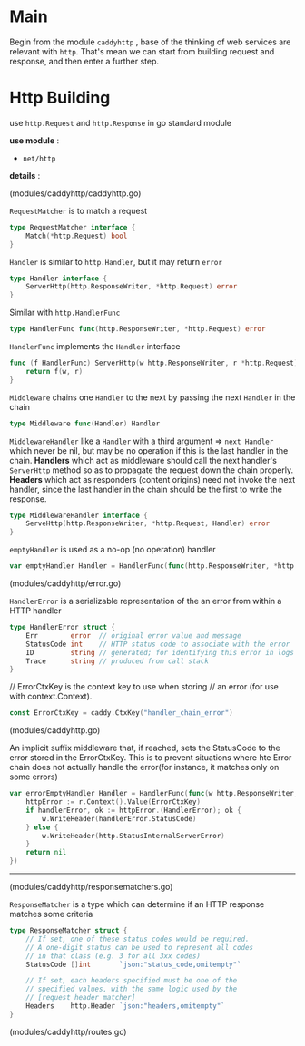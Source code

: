 # Main

Begin from the module `caddyhttp` , base of the thinking of web services are relevant with `http`. That's mean we can start from building request and response, and then enter a further step.



# Http Building

use `http.Request` and `http.Response` in go standard module

__use module__ :
* `net/http`

__details__ :


(modules/caddyhttp/caddyhttp.go)

`RequestMatcher` is to match a request
```go
type RequestMatcher interface {
	Match(*http.Request) bool
}
```

`Handler` is similar to `http.Handler`, but it may return `error`
```go
type Handler interface {
	ServerHttp(http.ResponseWriter, *http.Request) error
}
```

Similar with `http.HandlerFunc`
```go
type HandlerFunc func(http.ResponseWriter, *http.Request) error
```

`HandlerFunc` implements the `Handler` interface
```go
func (f HandlerFunc) ServerHttp(w http.ResponseWriter, r *http.Request) error {
	return f(w, r)
}
```

`Middleware` chains one `Handler` to the next by passing the next `Handler` in the chain
```go
type Middleware func(Handler) Handler
```

`MiddlewareHandler` like a `Handler` with a third argument => `next Handler`
which never be nil, but may be no operation if this is the last handler in the chain.
__Handlers__ which act as middleware should call the next handler's `ServerHttp` method
so as to propagate the request down the chain properly.
__Headers__ which act as responders (content origins) need not invoke the next handler,
since the last handler in the chain should be the first to write the response.
```go
type MiddlewareHandler interface {
	ServeHttp(http.ResponseWriter, *http.Request, Handler) error
}
```

`emptyHandler` is used as a no-op (no operation) handler
```go
var emptyHandler Handler = HandlerFunc(func(http.ResponseWriter, *http.Request) error { return nil })
```

(modules/caddyhttp/error.go)

`HandlerError` is a serializable representation of the an error from within a HTTP handler
```go
type HandlerError struct {
	Err        error  // original error value and message
	StatusCode int    // HTTP status code to associate with the error
	ID         string // generated; for identifying this error in logs
	Trace      string // produced from call stack
}
```

// ErrorCtxKey is the context key to use when storing
// an error (for use with context.Context).
```go
const ErrorCtxKey = caddy.CtxKey("handler_chain_error")
```

(modules/caddyhttp.go)

An implicit suffix middleware that, if reached, sets the StatusCode to the
error stored in the ErrorCtxKey. This is to prevent situations where hte
Error chain does not actually handle the error(for instance, it matches only on some errors)
```go
var errorEmptyHandler Handler = HandlerFunc(func(w http.ResponseWriter, r *http.Request) error {
	httpError := r.Context().Value(ErrorCtxKey)
	if handlerError, ok := httpError.(HandlerError); ok {
		w.WriteHeader(handlerError.StatusCode)
	} else {
		w.WriteHeader(http.StatusInternalServerError)
	}
	return nil
})
```

---

(modules/caddyhttp/responsematchers.go)

`ResponseMatcher` is a type which can determine if an HTTP response matches some criteria
```go
type ResponseMatcher struct {
    // If set, one of these status codes would be required.
    // A one-digit status can be used to represent all codes
    // in that class (e.g. 3 for all 3xx codes)
	StatusCode []int       `json:"status_code,omitempty"`

    // If set, each headers specified must be one of the
    // specified values, with the same logic used by the
    // [request header matcher]
	Headers    http.Header `json:"headers,omitempty"`
}
```

(modules/caddyhttp/routes.go)

